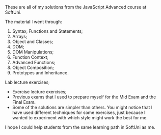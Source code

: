 These are all of my solutions from the JavaScript Advanced course at SoftUni.

The material I went through:
  1. Syntax, Functions and Statements;
  2. Arrays;
  3. Object and Classes;
  4. DOM;
  5. DOM Manipulations;
  6. Function Context;
  7. Advanced Functions;
  8. Object Composition;
  9. Prototypes and Inheritance.

Lab lecture exercises;
  * Exercise lecture exercises;
  * Previous exams that I used to prepare myself for the Mid Exam and the Final Exam.
  * Some of the solutions are simpler than others. You might notice that I have used different techniques for some exercises, just because I wanted to experiment with which style might work the best for me.

I hope I could help students from the same learning path in SoftUni as me.
